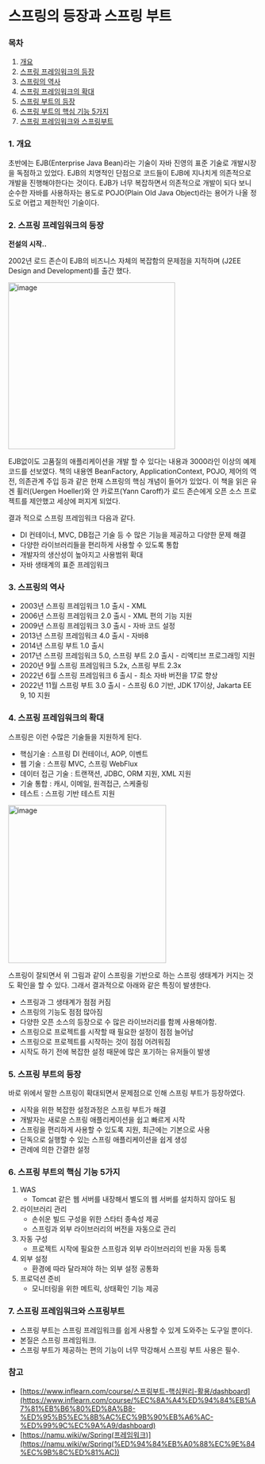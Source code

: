 # 스프링의 등장과 스프링 부트

### 목차

1. [개요](#1-개요)
2. [스프링 프레임워크의 등장](#2-스프링-프레임워크의-등장)
3. [스프링의 역사](#3-스프링의-역사)
4. [스프링 프레임워크의 확대](#4-스프링-프레임워크의-확대)
5. [스프링 부트의 등장](#5-스프링-부트의-등장)
6. [스프링 부트의 핵심 기능 5가지](#6-스프링-부트의-핵심-기능-5가지)
7. [스프링 프레임워크와 스프링부트](#7-스프링-프레임워크와-스프링부트)

### 1. 개요

초반에는 EJB(Enterprise Java Bean)라는 기술이 자바 진영의 표준 기술로 개발시장을 독점하고 있었다. EJB의 치명적인 단점으로 코드들이 EJB에 지나치게 의존적으로 개발을 진행해야한다는 것이다. EJB가 너무 복잡하면서 의존적으로 개발이 되다 보니 순수한 자바를 사용하자는 용도로 POJO(Plain Old Java Object)라는 용어가 나올 정도로 어렵고 제한적인 기술이다. 

### 2. 스프링 프레임워크의 등장

**전설의 시작..**

2002년 로드 존슨이 EJB의 비즈니스 자체의 복잡함의 문제점을 지적하며 (J2EE Design and Development)를 출간 했다.

<img width="336" alt="image" src="https://github.com/Jammini/TIL/assets/59176149/4673d284-a460-48a7-a744-9e7d48c1a871">

EJB없이도 고품질의 애플리케이션을 개발 할 수 있다는 내용과 3000라인 이상의 예제코드를 선보였다. 책의 내용엔 BeanFactory, ApplicationContext, POJO, 제어의 역전, 의존관계 주입 등과 같은 현재 스프링의 핵심 개념이 들어가 있었다. 이 책을 읽은 유겐 휠러(Uergen Hoeller)와 얀 카로프(Yann Caroff)가 로드 존슨에게 오픈 소스 프로젝트를 제안했고 세상에 퍼지게 되었다.

결과 적으로 스프링 프레임워크 다음과 같다.

- DI 컨테이너, MVC, DB접근 기술 등 수 많은 기능을 제공하고 다양한 문제 해결
- 다양한 라이브러리들을 편리하게 사용할 수 있도록 통합
- 개발자의 생산성이 높아지고 사용범위 확대
- 자바 생태계의 표준 프레임워크

### 3. 스프링의 역사

- 2003년 스프링 프레임워크 1.0 출시 - XML
- 2006년 스프링 프레임워크 2.0 출시 - XML 편의 기능 지원
- 2009년 스프링 프레임워크 3.0 출시 - 자바 코드 설정
- 2013년 스프링 프레임워크 4.0 출시 - 자바8
- 2014년 스프링 부트 1.0 출시
- 2017년 스프링 프레임워크 5.0, 스프링 부트 2.0 출시 - 리엑티브 프로그래밍 지원
- 2020년 9월 스프링 프레임워크 5.2x, 스프링 부트 2.3x
- 2022년 6월 스프링 프레임워크 6 출시 - 최소 자바 버전을 17로 향상
- 2022년 11월 스프링 부트 3.0 출시 - 스프링 6.0 기반, JDK 17이상, Jakarta EE 9, 10 지원

### 4. 스프링 프레임워크의 확대

스프링은 이런 수많은 기술들을 지원하게 된다.

- 핵심기술 : 스프링 DI 컨테이너, AOP, 이벤트
- 웹 기술 : 스프링 MVC, 스프링 WebFlux
- 데이터 접근 기술 : 트랜잭션, JDBC, ORM 지원, XML 지원
- 기술 통합 : 캐시, 이메일, 원격접근, 스케줄링
- 테스트 : 스프링 기반 테스트 지원

<img width="318" alt="image" src="https://github.com/Jammini/TIL/assets/59176149/ca2305e3-30f5-4622-8893-3d68bbc9e363">

스프링이 잘되면서 위 그림과 같이 스프링을 기반으로 하는 스프링 생태계가 커지는 것도 확인을 할 수 있다. 그래서 결과적으로 아래와 같은 특징이 발생한다.

- 스프링과 그 생태계가 점점 커짐
- 스프링의 기능도 점점 많아짐
- 다양한 오픈 소스의 등장으로 수 많은 라이브러리를 함께 사용해야함.
- 스프링으로 프로젝트를 시작할 때 필요한 설정이 점점 늘어남
- 스프링으로 프로젝트를 시작하는 것이 점점 어려워짐
- 시작도 하기 전에 복잡한 설정 때문에 많은 포기하는 유저들이 발생

### 5. 스프링 부트의 등장

바로 위에서 말한 스프링이 확대되면서 문제점으로 인해 스프링 부트가 등장하였다.

- 시작을 위한 복잡한 설정과정은 스프링 부트가 해결
- 개발자는 새로운 스프링 애플리케이션을 쉽고 빠르게 시작
- 스프링을 편리하게 사용할 수 있도록 지원, 최근에는 기본으로 사용
- 단독으로 실행할 수 있는 스프링 애플리케이션을 쉽게 생성
- 관례에 의한 간결한 설정

### 6. 스프링 부트의 핵심 기능 5가지

1. WAS
    - Tomcat 같은 웹 서버를 내장해서 별도의 웹 서버를 설치하지 않아도 됨
2. 라이브러리 관리
    - 손쉬운 빌드 구성을 위한 스타터 종속성 제공
    - 스프링과 외부 라이브러리의 버전을 자동으로 관리
3. 자동 구성
    - 프로젝트 시작에 필요한 스프링과 외부 라이브러리의 빈을 자동 등록
4. 외부 설정
    - 환경에 따라 달라져야 하는 외부 설정 공통화
5. 프로덕션 준비
    - 모니터링을 위한 메트릭, 상태확인 기능 제공

### 7. 스프링 프레임워크와 스프링부트

- 스프링 부트는 스프링 프레임워크를 쉽게 사용할 수 있게 도와주는 도구일 뿐이다.
- 본질은 스프링 프레임워크.
- 스프링 부트가 제공하는  편의 기능이 너무 막강해서 스프링 부트 사용은 필수.

### 참고

- [https://www.inflearn.com/course/스프링부트-핵심원리-활용/dashboard](https://www.inflearn.com/course/%EC%8A%A4%ED%94%84%EB%A7%81%EB%B6%80%ED%8A%B8-%ED%95%B5%EC%8B%AC%EC%9B%90%EB%A6%AC-%ED%99%9C%EC%9A%A9/dashboard)
- [https://namu.wiki/w/Spring(프레임워크)](https://namu.wiki/w/Spring(%ED%94%84%EB%A0%88%EC%9E%84%EC%9B%8C%ED%81%AC))
